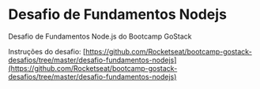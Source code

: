# Desafio de Fundamentos Nodejs
Desafio de Fundamentos Node.js do Bootcamp GoStack

Instruções do desafio: [https://github.com/Rocketseat/bootcamp-gostack-desafios/tree/master/desafio-fundamentos-nodejs](https://github.com/Rocketseat/bootcamp-gostack-desafios/tree/master/desafio-fundamentos-nodejs)
